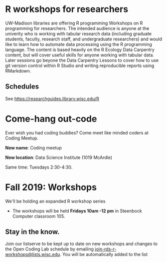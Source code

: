 
# R workshops for researchers
UW-Madison libraries are offering R programming Workshops on R programming for researchers. The intended audience is anyone at the univerity who is working with tabular research data (including graduate students, faculty, research staff, and undergraduate researchers) and would like to learn how to automate data processing using the R programming language. The content is based heavily on the R Ecology Data Carpentry content, but will cover useful skills for anyone working with tabular data. Later sessions go beyone the Data Carpentry Lessons to cover how to use git version control within R Studio and writing reproducible reports using RMarkdown.

## Schedules

See https://researchguides.library.wisc.edu/R

# Come-hang out-code

Ever wish you had coding buddies? Come meet like minded coders at Coding Meetup.

**New name**: Coding meetup

**New location**: Data Science Institute (1019 McArdle) 

Same time: Tuesdays 2:30-4:30. 

# Fall 2019: Workshops
We'll be holding an expanded R workshop series
* The workshops will be held **Fridays 10am -12 pm** in Steenbock Computer classroom 105.  

## Stay in the know. 
Join our listserve to be kept up to date on new workshops and changes to the Open Coding Lab schedule by emailing join-rds-r-workshops@lists.wisc.edu. You will be automatically added to the list

